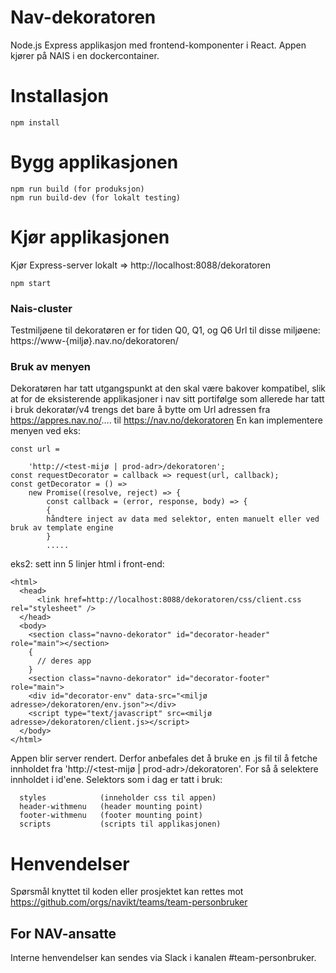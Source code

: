 # Nav-dekoratoren

Node.js Express applikasjon med frontend-komponenter i React.
Appen kjører på NAIS i en dockercontainer.


# Installasjon

```
npm install
```

# Bygg applikasjonen

```
npm run build (for produksjon)
npm run build-dev (for lokalt testing)
```

# Kjør applikasjonen

Kjør Express-server lokalt => http://localhost:8088/dekoratoren

```
npm start
```

### Nais-cluster

Testmiljøene til dekoratøren er for tiden Q0, Q1, og Q6 
Url til disse miljøene: https://www-{miljø}.nav.no/dekoratoren/


### Bruk av menyen

Dekoratøren har tatt utgangspunkt at den skal være bakover kompatibel, slik at for de eksisterende applikasjoner i nav sitt portifølge som allerede har tatt i bruk dekoratør/v4 trengs det bare å bytte om Url adressen fra https://appres.nav.no/.... til https://nav.no/dekoratoren
En kan implementere menyen ved eks:

```
const url =
    
    'http://<test-mijø | prod-adr>/dekoratoren';
const requestDecorator = callback => request(url, callback);
const getDecorator = () =>
    new Promise((resolve, reject) => {
        const callback = (error, response, body) => {
        {
        håndtere inject av data med selektor, enten manuelt eller ved bruk av template engine
        }
        .....
```

eks2: 
sett inn 5 linjer html i front-end:
```
<html>
  <head>
      <link href=http://localhost:8088/dekoratoren/css/client.css rel="stylesheet" /> 
  </head>
  <body>
    <section class="navno-dekorator" id="decorator-header" role="main"></section>
    {
      // deres app 
    }
    <section class="navno-dekorator" id="decorator-footer" role="main">
    <div id="decorator-env" data-src="<miljø adresse>/dekoratoren/env.json"></div>
    <script type="text/javascript" src=<miljø adresse>/dekoratoren/client.js></script>
  </body>
</html>
```

Appen blir server rendert. Derfor anbefales det å bruke en .js fil til å fetche innholdet fra 'http://<test-mijø | prod-adr>/dekoratoren'. For så å selektere innholdet i id'ene. Selektors som i dag er tatt i bruk:
   
      styles            (inneholder css til appen)
      header-withmenu   (header mounting point)
      footer-withmenu   (footer mounting point)
      scripts           (scripts til applikasjonen)


# Henvendelser

Spørsmål knyttet til koden eller prosjektet kan rettes mot https://github.com/orgs/navikt/teams/team-personbruker

## For NAV-ansatte

Interne henvendelser kan sendes via Slack i kanalen #team-personbruker.
